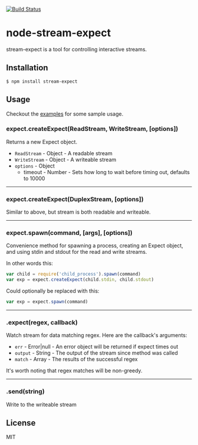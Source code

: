 [![Build Status](https://travis-ci.org/rsolomo/node-stream-expect.png?branch=master)](https://travis-ci.org/rsolomo/node-stream-expect)

# node-stream-expect

stream-expect is a tool for controlling interactive streams.

## Installation

```shell
$ npm install stream-expect
```
## Usage

Checkout the [examples](https://github.com/rsolomo/node-stream-expect/tree/master/examples) for some sample usage.

### expect.createExpect(ReadStream, WriteStream, [options])

Returns a new Expect object.

- `ReadStream` - Object - A readable stream
- `WriteStream` - Object - A writeable stream
- `options` - Object
  - timeout - Number - Sets how long to wait before timing out, defaults to 10000

---
### expect.createExpect(DuplexStream, [options])

Similar to above, but stream is both readable and writeable.

---
### expect.spawn(command, [args], [options])

Convenience method for spawning a process, creating an Expect object, 
and using stdin and stdout for the read and write streams.

In other words this:

```javascript
var child = require('child_process').spawn(command)
var exp = expect.createExpect(child.stdin, child.stdout)
```

Could optionally be replaced with this:

```javascript
var exp = expect.spawn(command)
```

---
### .expect(regex, callback)
Watch stream for data matching regex. Here are the callback's arguments:

- `err` - Error|null - An error object will be returned if expect times out
- `output` - String - The output of the stream since method was called
- `match` - Array - The results of the successful regex
 
It's worth noting that regex matches will be non-greedy.

---
### .send(string)
Write to the writeable stream

## License
MIT